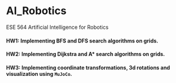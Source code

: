 # AI_Robotics
ESE 564 Artificial Intelligence for Robotics

#### HW1: Implementing BFS and DFS search algorithms on grids.
#### HW2: Implementing Dijkstra and A* search algorithms on grids.
#### HW3: Implementing coordinate transformations, 3d rotations and visualization using `MuJoCo`.
